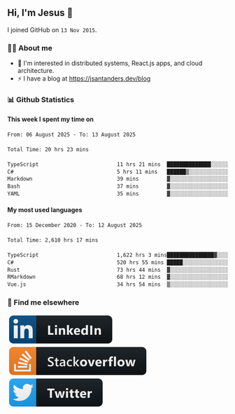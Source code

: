 ## Hi, I'm Jesus 👋

I joined GitHub on `13 Nov 2015`.

<!-- Talking about you -->

### 👨‍💻 About me

- 👦 I'm interested in distributed systems, React.js apps, and cloud architecture.
- ⚡️ I have a blog at <https://jsantanders.dev/blog>

### 📊 Github Statistics

#### This week I spent my time on

<!--START_SECTION:weekly-->

```txt
From: 06 August 2025 - To: 13 August 2025

Total Time: 20 hrs 23 mins

TypeScript                         11 hrs 21 mins  ██████████████░░░░░░░░░░░   55.65 %
C#                                 5 hrs 11 mins   ██████▒░░░░░░░░░░░░░░░░░░   25.45 %
Markdown                           39 mins         ▓░░░░░░░░░░░░░░░░░░░░░░░░   03.26 %
Bash                               37 mins         ▓░░░░░░░░░░░░░░░░░░░░░░░░   03.06 %
YAML                               35 mins         ▓░░░░░░░░░░░░░░░░░░░░░░░░   02.92 %
```

<!--END_SECTION:weekly-->

#### My most used languages

<!--START_SECTION:alltime-->

```txt
From: 15 December 2020 - To: 12 August 2025

Total Time: 2,610 hrs 17 mins

TypeScript                         1,622 hrs 3 mins███████████████▓░░░░░░░░░   62.14 %
C#                                 520 hrs 55 mins █████░░░░░░░░░░░░░░░░░░░░   19.96 %
Rust                               73 hrs 44 mins  ▓░░░░░░░░░░░░░░░░░░░░░░░░   02.83 %
RMarkdown                          68 hrs 12 mins  ▓░░░░░░░░░░░░░░░░░░░░░░░░   02.61 %
Vue.js                             34 hrs 54 mins  ▒░░░░░░░░░░░░░░░░░░░░░░░░   01.34 %
```

<!--END_SECTION:alltime-->

### 📢 Find me elsewhere

<p>
  <a target="_blank" href="https://linkedin.com/in/jsantanders">
    <img src="https://github.com/jsantanders/jsantanders/blob/master/img/linkedin.svg" alt="LinkedIn" style="vertical-align:top; margin:4px">
  </a>
  
  <a target="_blank" href="https://stackoverflow.com/users/7318331/jesus-santander">
    <img src="https://github.com/jsantanders/jsantanders/blob/master/img/stackoverflow.svg" alt="StackOverflow" style="vertical-align:top; margin:4px">
  </a>
  
  <a target="_blank" href="http://twitter.com/jsantanders">
    <img src="https://github.com/jsantanders/jsantanders/blob/master/img/twitter.svg" alt="Twitter" style="vertical-align:top; margin:4px">
  </a>
</p>
